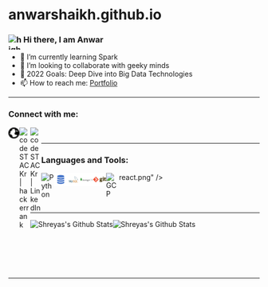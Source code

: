 # anwarshaikh.github.io

### Hi there, I am Anwar <img align="left" alt="high" width="30px" height="30px" src="https://raw.githubusercontent.com/anwarshaikh.github.io/images/waving_hand.gif" />

- 🌱 I’m currently learning Spark
- 👯 I’m looking to collaborate with geeky minds
- 🥅 2022 Goals: Deep Dive into Big Data Technologies
- 📫 How to reach me: [Portfolio](http://anwarshaikh078.github.io/anwarshaikh.me)

---

### Connect with me:

[<img align="left" alt="codeSTACKr.com" width="22px" src="https://raw.githubusercontent.com/iconic/open-iconic/master/svg/globe.svg" />][website]
[<img align="left" alt="codeSTACKr | hackerrank" width="22px" src="https://cdn.jsdelivr.net/npm/simple-icons@v3/icons/hackerrank.svg" />][hackerrank]
[<img align="left" alt="codeSTACKr | LinkedIn" width="22px" src="https://cdn.jsdelivr.net/npm/simple-icons@v3/icons/linkedin.svg" />][linkedin]


<br />

---

### Languages and Tools:
<img align="left" alt="Python" width="26px" src="https://upload.wikimedia.org/wikipedia/commons/thumb/c/c3/Python-logo-notext.svg/600px-Python-logo-notext.svg.png" />

react.png" />
<img align="left" alt="SQL" width="26px" src="https://raw.githubusercontent.com/github/explore/80688e429a7d4ef2fca1e82350fe8e3517d3494d/topics/sql/sql.png" />
<img align="left" alt="MySQL" width="26px" src="https://raw.githubusercontent.com/github/explore/80688e429a7d4ef2fca1e82350fe8e3517d3494d/topics/mysql/mysql.png" />
<img align="left" alt="MongoDB" width="26px" src="https://raw.githubusercontent.com/github/explore/80688e429a7d4ef2fca1e82350fe8e3517d3494d/topics/mongodb/mongodb.png" />
<img align="left" alt="Git" width="26px" src="https://raw.githubusercontent.com/github/explore/80688e429a7d4ef2fca1e82350fe8e3517d3494d/topics/git/git.png" />
<img align="left" alt="GCP" width="26px" src="https://raw.githubusercontent.com/anwarshaikh.github.io/images/gcp.png" />

<br/>
<br/>

---

<img align="left" alt="Shreyas's Github Stats" src="https://github-readme-stats.vercel.app/api?username=anwarshaikh078&show_icons=true&hide_border=true&theme=light&hide_title=true&include_all_commits=true&count_private=true" />
<img align="left" alt="Shreyas's Github Stats" src="https://github-readme-stats.vercel.app/api/top-langs/?username=anwarshaikh078&hide_border=true&hide=Jupyter Notebook,HTML,CSS" />

</br>
</br>
</br>
</br>
</br>
</br>

---




[website]: http://anwarshaikh078.github.io/anwarshaikh.me
[hackerrank]: https://www.hackerrank.com/anwarshaikh078
[linkedin]: https://www.linkedin.com/in/anwarshaikh078/

<!--
**ShreyasSubhedar/ShreyasSubhedar** is a ✨ _special_ ✨ repository because its `README.md` (this file) appears on your GitHub profile.

Here are some ideas to get you started:
<img src="https://github.com/ShreyasSubhedar/ShreyasSubhedar/blob/master/waving_hand.gif" width="40px" height="40px">


[![ReadMe Card](https://github-readme-stats.vercel.app/api/pin/?username=shreyassubhedar&repo=DevOps-Scaling-Automation-In-Swarm)](https://github.com/ShreyasSubhedar/DevOps-Scaling-Automation-In-Swarm)


[![ReadMe Card](https://github-readme-stats.vercel.app/api/pin/?username=shreyassubhedar&repo=Github-Automation)](https://github.com/ShreyasSubhedar/Github-Automation)

- 🔭 I’m currently working on ...
- 🌱 I’m currently learning ...
- 👯 I’m looking to collaborate on ...
- 🤔 I’m looking for help with ...
- 💬 Ask me about ...
- 📫 How to reach me: ...
- 😄 Pronouns: ...
- ⚡ Fun fact: ...
-->
